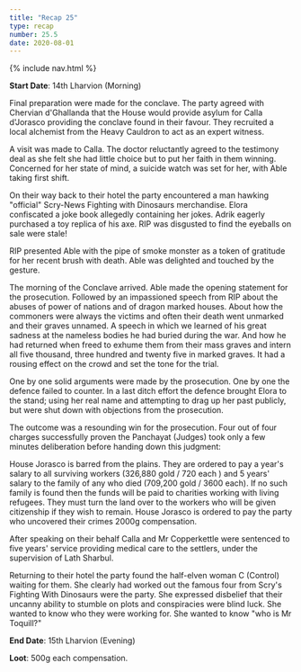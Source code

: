 ```yaml
---
title: "Recap 25"
type: recap
number: 25.5
date: 2020-08-01
---
```


{% include nav.html %}

**Start Date**: 14th Lharvion (Morning) 

Final preparation were made for the conclave. The party agreed with Chervian d'Ghallanda that the House would provide asylum for Calla d'Jorasco providing the conclave found in their favour. They recruited a local alchemist from the Heavy Cauldron to act as an expert witness.

A visit was made to Calla. The doctor reluctantly agreed to the testimony deal as she felt she had little choice but to put her faith in them winning. Concerned for her state of mind, a suicide watch was set for her, with Able taking first shift.

On their way back to their hotel the party encountered a man hawking "official" Scry-News Fighting with Dinosaurs merchandise. Elora confiscated a joke book allegedly containing her jokes. Adrik eagerly purchased a toy replica of his axe. RIP was disgusted to find the eyeballs on sale were stale!

RIP presented Able with the pipe of smoke monster as a token of gratitude for her recent brush with death. Able was delighted and touched by the gesture.

The morning of the Conclave arrived. Able made the opening statement for the prosecution. Followed by an impassioned speech from RIP about the abuses of power of nations and of dragon marked houses. About how the commoners were always the victims and often their death went unmarked and their graves unnamed. A speech in which we learned of his great sadness at the nameless bodies he had buried during the war. And how he had returned when freed to exhume them from their mass graves and intern all five thousand, three hundred and twenty five in marked graves. It had a rousing effect on the crowd and set the tone for the trial.

One by one solid arguments were made by the prosecution. One by one the defence failed to counter. In a last ditch effort the defence brought Elora to the stand; using her real name and attempting to drag up her past publicly, but were shut down with objections from the prosecution.

The outcome was a resounding win for the prosecution. Four out of four charges successfully proven the Panchayat (Judges) took only a few minutes deliberation before handing down this judgment:

House Jorasco is barred from the plains. They are ordered to pay a year's salary to all surviving workers (326,880 gold / 720 each ) and 5 years' salary to the family of any who died (709,200 gold / 3600 each). If no such family is found then the funds will be paid to charities working with living refugees. They must turn the land over to the workers who will be given citizenship if they wish to remain. House Jorasco is ordered to pay the party who uncovered their crimes 2000g compensation. 

After speaking on their behalf Calla and Mr Copperkettle were sentenced to five years' service providing medical care to the settlers, under the supervision of Lath Sharbul.

Returning to their hotel the party found the half-elven woman C (Control) waiting for them. She clearly had worked out the famous four from Scry's Fighting With Dinosaurs were the party. She expressed disbelief that their uncanny ability to stumble on plots and conspiracies were blind luck. She wanted to know who they were working for. She wanted to know "who is Mr Toquill?"

**End Date**: 15th Lharvion (Evening)

**Loot**: 500g each compensation.